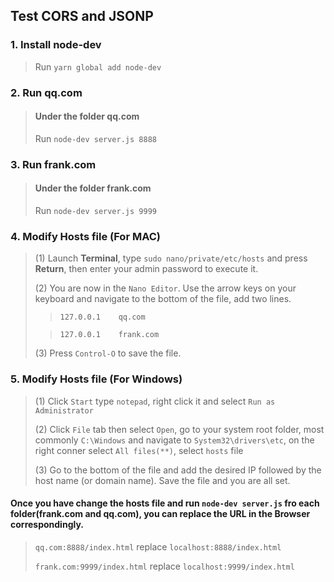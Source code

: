## Test CORS and JSONP
### 1. Install **node-dev**
>Run ```yarn global add node-dev```

### 2. Run **qq.com**
> #### Under the folder **qq.com**
> Run ```node-dev server.js 8888```


### 3. Run **frank.com**
> #### Under the folder **frank.com**
> Run ```node-dev server.js 9999```

### 4. Modify Hosts file (For  MAC)
> (1) Launch **Terminal**, type ```sudo nano/private/etc/hosts``` and press **Return**, then enter your admin password to execute it.
>
> (2) You are now in the ```Nano Editor```. Use the arrow keys on your keyboard and navigate to the bottom of the file, add two lines.
> > ```127.0.0.1    qq.com```
>
> > ```127.0.0.1    frank.com```
>
> (3) Press ```Control-O``` to save the file.


### 5. Modify Hosts file (For  Windows)
> (1) Click ```Start``` type ```notepad```, right click it and select ```Run as Administrator```
>
> (2) Click ```File``` tab then select ```Open```, go to your system root folder, most commonly ```C:\Windows``` and navigate to ```System32\drivers\etc```, on the right conner select ```All files(**)```, select  ```hosts``` file
>
> (3) Go to the bottom of the file and add the desired IP followed by the host name (or domain name). Save the file and you are all set.

#### Once you have change the hosts file and  run ```node-dev server.js``` fro each folder(frank.com and qq.com), you can replace the URL in the Browser correspondingly.
> ```qq.com:8888/index.html```  replace ```localhost:8888/index.html```
>
> ```frank.com:9999/index.html``` replace ```localhost:9999/index.html```





